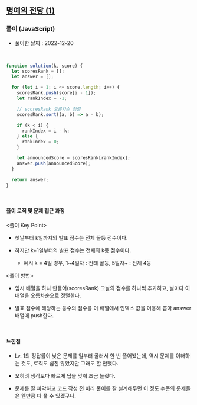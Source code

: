 ## <a href="https://school.programmers.co.kr/learn/courses/30/lessons/138477">명예의 전당 (1)</a>

### 풀이 (JavaScript)

- 풀이한 날짜 : 2022-12-20

<br/>

```js
function solution(k, score) {
  let scoresRank = [];
  let answer = [];

  for (let i = 1; i <= score.length; i++) {
    scoresRank.push(score[i - 1]);
    let rankIndex = -1;

    // scoresRank 오름차순 정렬
    scoresRank.sort((a, b) => a - b);

    if (k < i) {
      rankIndex = i - k;
    } else {
      rankIndex = 0;
    }

    let announcedScore = scoresRank[rankIndex];
    answer.push(announcedScore);
  }

  return answer;
}
```

<br/>

#### 풀이 로직 및 문제 접근 과정

<풀이 Key Point>

- 첫날부터 k일까지의 발표 점수는 전체 꼴등 점수이다.

- 하지만 k+1일부터의 발표 점수는 전체의 k등 점수이다.

  - 예시 k = 4일 경우, 1~4일차 : 전테 꼴등, 5일차~ : 전체 4등

<풀이 방법>

- 임시 배열을 하나 만들어(scoresRank) 그날의 점수를 하나씩 추가하고, 날마다 이 배열을 오름차순으로 정렬한다.

- 발표 점수에 해당하는 등수의 점수를 이 배열에서 인덱스 값을 이용해 뽑아 answer 배열에 push한다.

<br/>

#### 느낀점

- Lv. 1의 정답률이 낮은 문제를 일부러 골러서 한 번 풀어봤는데, 역시 문제를 이해하는 것도, 로직도 쉽진 않았지만 그래도 할 만했다.

- 오히려 생각보다 빠르게 답을 맞춰 조금 놀랐다.

- 문제를 잘 파악하고 코드 작성 전 미리 풀이를 잘 설계해두면 이 정도 수준의 문제들은 웬만큼 다 풀 수 있겠구나.

<br/>
